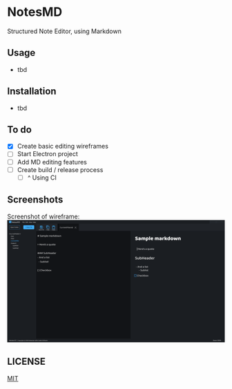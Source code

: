 # NotesMD

Structured Note Editor, using Markdown

## Usage
- tbd

## Installation
- tbd

## To do
- [x] Create basic editing wireframes
- [ ] Start Electron project
- [ ] Add MD editing features
- [ ] Create build / release process 
  - [ ] ^ Using CI

## Screenshots
Screenshot of wireframe:
![Wireframe](./wireframes/Edit.png)


## LICENSE
[MIT](./LICENCE)

